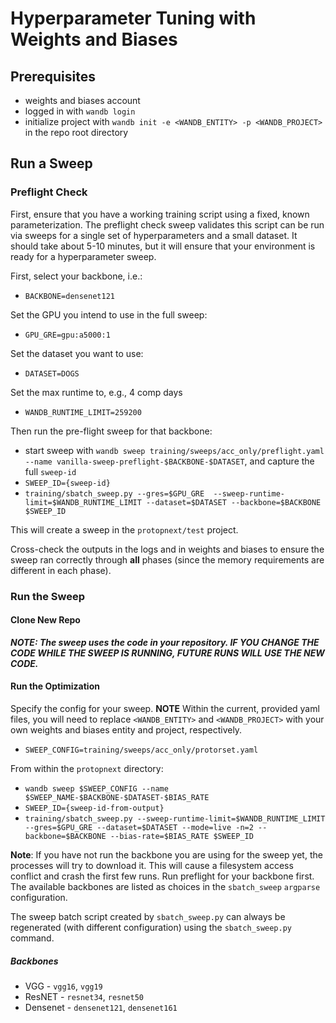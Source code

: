 # Hyperparameter Tuning with Weights and Biases

## Prerequisites

- weights and biases account
- logged in with `wandb login`
- initialize project with `wandb init -e <WANDB_ENTITY> -p <WANDB_PROJECT>` in the repo root directory

## Run a Sweep

### Preflight Check

First, ensure that you have a working training script using a fixed, known parameterization.
The preflight check sweep validates this script can be run via sweeps for a single set of hyperparameters and a small dataset.
It should take about 5-10 minutes, but it will ensure that your environment is ready for a hyperparameter sweep.

First, select your backbone, i.e.:

- `BACKBONE=densenet121`

Set the GPU you intend to use in the full sweep:
- `GPU_GRE=gpu:a5000:1`

Set the dataset you want to use:

- `DATASET=DOGS`

Set the max runtime to, e.g., 4 comp days
- `WANDB_RUNTIME_LIMIT=259200`

Then run the pre-flight sweep for that backbone:

- start sweep with `wandb sweep training/sweeps/acc_only/preflight.yaml --name vanilla-sweep-preflight-$BACKBONE-$DATASET`, and capture the full `sweep-id`
- `SWEEP_ID={sweep-id}`
- `training/sbatch_sweep.py --gres=$GPU_GRE  --sweep-runtime-limit=$WANDB_RUNTIME_LIMIT --dataset=$DATASET --backbone=$BACKBONE $SWEEP_ID`

This will create a sweep in the `protopnext/test` project.

Cross-check the outputs in the logs and in weights and biases to ensure the sweep ran correctly through **all** phases (since the memory requirements are different in each phase).

### Run the Sweep

#### Clone New Repo

***NOTE: The sweep uses the code in your repository.
IF YOU CHANGE THE CODE WHILE THE SWEEP IS RUNNING, FUTURE RUNS WILL USE THE NEW CODE.***

#### Run the Optimization

Specify the config for your sweep.
**NOTE** Within the current, provided yaml files, you will need to replace `<WANDB_ENTITY>` and `<WANDB_PROJECT>` with your own weights and biases entity and project, respectively.
- `SWEEP_CONFIG=training/sweeps/acc_only/protorset.yaml`

From within the `protopnext` directory:

- `wandb sweep $SWEEP_CONFIG --name $SWEEP_NAME-$BACKBONE-$DATASET-$BIAS_RATE`
- `SWEEP_ID={sweep-id-from-output}`
- `training/sbatch_sweep.py --sweep-runtime-limit=$WANDB_RUNTIME_LIMIT --gres=$GPU_GRE --dataset=$DATASET --mode=live -n=2 --backbone=$BACKBONE --bias-rate=$BIAS_RATE $SWEEP_ID`

**Note**: If you have not run the backbone you are using for the sweep yet, the processes will try to download it.
This will cause a filesystem access conflict and crash the first few runs.
Run preflight for your backbone first.
The available backbones are listed as choices in the `sbatch_sweep` `argparse` configuration.

The sweep batch script created by `sbatch_sweep.py` can always be regenerated (with different configuration) using the `sbatch_sweep.py` command.

##### Backbones

- VGG - `vgg16`, `vgg19`
- ResNET - `resnet34`, `resnet50`
- Densenet -  `densenet121`, `densenet161`
